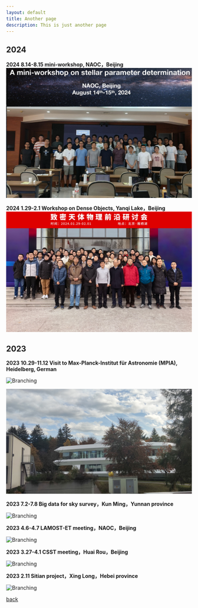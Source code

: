 ```yaml
---
layout: default
title: Another page
description: This is just another page
---
```

## 2024
**2024 8.14-8.15 mini-workshop, NAOC，Beijing**
![Branching](/picture/para.jpg)

**2024 1.29-2.1 Workshop on Dense Objects, Yanqi Lake，Beijing**
![Branching](/picture/Dense.jpg)

## 2023
**2023 10.29-11.12 Visit to Max-Planck-Institut für Astronomie (MPIA), Heidelberg, German**

![Branching](/picture/MPA1.jpg)

![Branching](/picture/MPA2.jpg)


**2023 7.2-7.8 Big data for sky survey，Kun Ming，Yunnan province**

![Branching](/picture/yunnan.jpg)

**2023 4.6-4.7 LAMOST-ET meeting，NAOC，Beijing**

![Branching](/picture/lamoet.jpg)

**2023 3.27-4.1 CSST meeting，Huai Rou，Beijing**

![Branching](/picture/CSSTsmall.jpg)


**2023 2.11 Sitian project，Xing Long，Hebei province**

![Branching](/picture/sitian.jpg)


[back](./)
